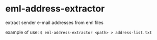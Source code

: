 # eml-address-extractor

extract sender e-mail addresses from eml files

example of use: `$ eml-address-extractor <path> > address-list.txt`
